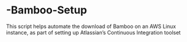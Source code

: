 # -Bamboo-Setup
This script helps automate the download  of Bamboo on an AWS Linux instance, as part of setting up Atlassian’s Continuous Integration toolset
